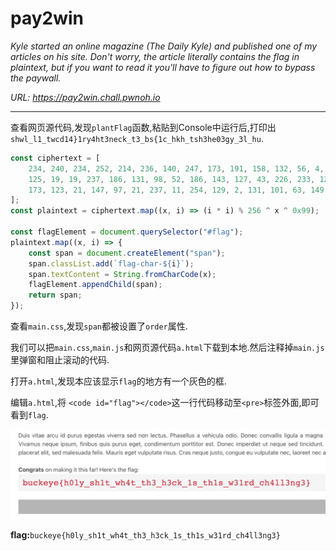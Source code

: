# pay2win

*Kyle started an online magazine (The Daily Kyle) and published one of my articles on his site. Don't worry, the article literally contains the flag in plaintext, but if you want to read it you'll have to figure out how to bypass the paywall.*

*URL: https://pay2win.chall.pwnoh.io*

---

查看网页源代码,发现`plantFlag`函数,粘贴到Console中运行后,打印出`shwl_l1_twcd14}1ry4ht3neck_t3_bs{1c_hkh_tsh3he03gy_3l_hu`.

```javascript
const ciphertext = [
    234, 240, 234, 252, 214, 236, 140, 247, 173, 191, 158, 132, 56, 4, 32, 73, 235, 193, 233, 152,
    125, 19, 19, 237, 186, 131, 98, 52, 186, 143, 127, 43, 226, 233, 126, 15, 225, 171, 85, 55,
    173, 123, 21, 147, 97, 21, 237, 11, 254, 129, 2, 131, 101, 63, 149, 61,
];
const plaintext = ciphertext.map((x, i) => (i * i) % 256 ^ x ^ 0x99);

const flagElement = document.querySelector("#flag");
plaintext.map((x, i) => {
    const span = document.createElement("span");
    span.classList.add(`flag-char-${i}`);
    span.textContent = String.fromCharCode(x);
    flagElement.appendChild(span);
    return span;
});
```

查看`main.css`,发现`span`都被设置了`order`属性.

我们可以把`main.css`,`main.js`和网页源代码`a.html`下载到本地.然后注释掉`main.js`里弹窗和阻止滚动的代码.

打开`a.html`,发现本应该显示`flag`的地方有一个灰色的框.

编辑`a.html`,将 `<code id="flag"></code>`这一行代码移动至`<pre>`标签外面,即可看到`flag`.


![pay2win](images/pay2win.jpg)



**flag:**`buckeye{h0ly_sh1t_wh4t_th3_h3ck_1s_th1s_w31rd_ch4ll3ng3}`



